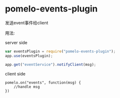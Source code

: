 pomelo-events-plugin
======================

发送event事件给client

用法:

server side
```javascript
var eventsPlugin = require("pomelo-events-plugin");
app.use(eventsPlugin);

app.get("eventService").notifyClient(msg);
```

client side
```
pomelo.on("events", function(msg) {
	//handle msg
})
```
